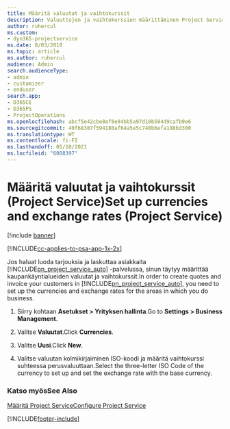 ```yaml
---
title: Määritä valuutat ja vaihtokurssit
description: Valuuttojen ja vaihtokurssien määrittäminen Project Servicessä
author: ruhercul
ms.custom:
- dyn365-projectservice
ms.date: 8/03/2018
ms.topic: article
ms.author: ruhercul
audience: Admin
search.audienceType:
- admin
- customizer
- enduser
search.app:
- D365CE
- D365PS
- ProjectOperations
ms.openlocfilehash: abcf5e42cbe8ef6e84bb5a97d18b584d9cafb9e6
ms.sourcegitcommit: 40f68387f594180af64a5e5c748b6efa188bd300
ms.translationtype: HT
ms.contentlocale: fi-FI
ms.lasthandoff: 05/10/2021
ms.locfileid: "6008397"
---
```

# <a name="set-up-currencies-and-exchange-rates-project-service"></a><span data-ttu-id="dccd4-103">Määritä valuutat ja vaihtokurssit (Project Service)</span><span class="sxs-lookup"><span data-stu-id="dccd4-103">Set up currencies and exchange rates (Project Service)</span></span>

[!include [banner](../includes/psa-now-project-operations.md)]

[!INCLUDE[cc-applies-to-psa-app-1x-2x](../includes/cc-applies-to-psa-app-1x-2x.md)]

<span data-ttu-id="dccd4-104">Jos haluat luoda tarjouksia ja laskuttaa asiakkaita [!INCLUDE[pn_project_service_auto](../includes/pn-project-service-auto.md)] -palvelussa, sinun täytyy määrittää kaupankäyntialueiden valuutat ja vaihtokurssit.</span><span class="sxs-lookup"><span data-stu-id="dccd4-104">In order to create quotes and invoice your customers in [!INCLUDE[pn_project_service_auto](../includes/pn-project-service-auto.md)], you need to set up the currencies and exchange rates for the areas in which you do business.</span></span>  
  
1.  <span data-ttu-id="dccd4-105">Siirry kohtaan **Asetukset > Yrityksen hallinta**.</span><span class="sxs-lookup"><span data-stu-id="dccd4-105">Go to **Settings > Business Management**.</span></span>  
  
2.  <span data-ttu-id="dccd4-106">Valitse **Valuutat**.</span><span class="sxs-lookup"><span data-stu-id="dccd4-106">Click **Currencies**.</span></span>  
  
3.  <span data-ttu-id="dccd4-107">Valitse **Uusi**.</span><span class="sxs-lookup"><span data-stu-id="dccd4-107">Click **New**.</span></span>  
  
4.  <span data-ttu-id="dccd4-108">Valitse valuutan kolmikirjaiminen ISO-koodi ja määritä vaihtokurssi suhteessa perusvaluuttaan.</span><span class="sxs-lookup"><span data-stu-id="dccd4-108">Select the three-letter ISO Code of the currency to set up and set the exchange rate with the base currency.</span></span>  
  
### <a name="see-also"></a><span data-ttu-id="dccd4-109">Katso myös</span><span class="sxs-lookup"><span data-stu-id="dccd4-109">See Also</span></span>  
 [<span data-ttu-id="dccd4-110">Määritä Project Service</span><span class="sxs-lookup"><span data-stu-id="dccd4-110">Configure Project Service</span></span>](../psa/configure.md)


[!INCLUDE[footer-include](../includes/footer-banner.md)]